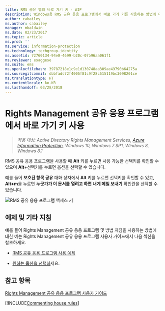 ```yaml
---
title: RMS 공유 앱의 바로 가기 키 - AIP
description: Windows용 RMS 공유 응용 프로그램에서 바로 가기 키를 사용하는 방법에 대한 지침을 제공합니다.
author: cabailey
ms.author: cabailey
manager: mbaldwin
ms.date: 02/23/2017
ms.topic: article
ms.prod: ''
ms.service: information-protection
ms.technology: techgroup-identity
ms.assetid: 72760134-94e0-4699-b20c-07b96aa061f1
ms.reviewer: esaggese
ms.suite: ems
ms.openlocfilehash: 39787218e1c9e1d130748aa309ae49790b64275a
ms.sourcegitcommit: dbbfadc72f4005f81c9f28c515119bc3098201ce
ms.translationtype: HT
ms.contentlocale: ko-KR
ms.lasthandoff: 03/28/2018
---
```

# <a name="use-keyboard-shortcuts-in-the-rights-management-sharing-application"></a>Rights Management 공유 응용 프로그램에서 바로 가기 키 사용

>*적용 대상: Active Directory Rights Management Services, [Azure Information Protection](https://azure.microsoft.com/pricing/details/information-protection), Windows 10, Windows 7 SP1, Windows 8, Windows 8.1*

RMS 공유 응용 프로그램을 사용할 때 **Alt** 키를 누르면 사용 가능한 선택키를 확인할 수 있으며 **Alt**+선택키를 누르면 옵션을 선택할 수 있습니다.

예를 들어 **보호된 항목 공유** 대화 상자에서 **Alt** 키를 누르면 선택키를 확인할 수 있고, **Alt+m**을 누르면 **누군가가 이 문서를 열려고 하면 내게 메일 보내기** 확인란을 선택할 수 있습니다.

![RMS 공유 응용 프로그램 액세스 키](../media/ADRMS_MSRMSApp_AccessKeys.png)

## <a name="examples-and-other-instructions"></a>예제 및 기타 지침
예를 들어 Rights Management 공유 응용 프로그램 및 방법 지침을 사용하는 방법에 대한 예는 Rights Management 공유 응용 프로그램 사용자 가이드에서 다음 섹션을 참조하세요.

-   [RMS 공유 응용 프로그램 사용 예제](sharing-app-user-guide.md#examples-for-using-the-rms-sharing-application)

-   [원하는 옵션을 선택하](sharing-app-user-guide.md#what-do-you-want-to-do)세요.

## <a name="see-also"></a>참고 항목
[Rights Management 공유 응용 프로그램 사용자 가이드](sharing-app-user-guide.md)

[!INCLUDE[Commenting house rules](../includes/houserules.md)]